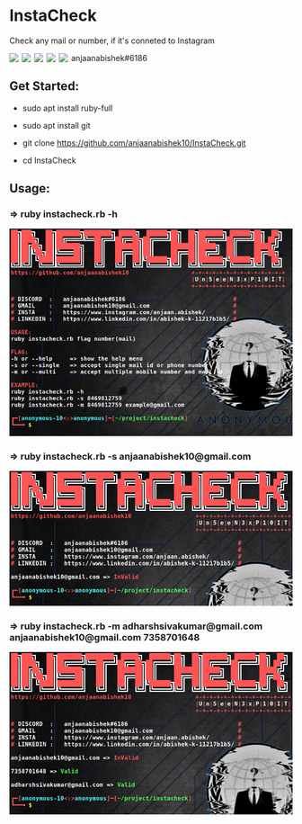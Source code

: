 # InstaCheck

Check any mail or number, if it's conneted to Instagram

[<img align="left" width="22px" src="https://cdn.jsdelivr.net/npm/simple-icons@v3/icons/gmail.svg" />][mail]
[<img align="left" width="22px" src="https://cdn.jsdelivr.net/npm/simple-icons@v3/icons/linkedin.svg" />][linkedin]
[<img align="left" width="22px" src="https://cdn.jsdelivr.net/npm/simple-icons@v3/icons/instagram.svg" />][instagram]
[<img align="left" width="22px" src="https://cdn.jsdelivr.net/npm/simple-icons@v3/icons/facebook.svg" />][facebook]
<img align="left" width="22px" src="https://cdn.jsdelivr.net/npm/simple-icons@v3/icons/discord.svg" /> anjaanabishek#6186

<h2> Get Started: </h2>

* sudo apt install ruby-full

* sudo apt install git

* git clone https://github.com/anjaanabishek10/InstaCheck.git

* cd InstaCheck

<h2> Usage: </h2>

<h3> => ruby instacheck.rb -h </h3>

![help](./screenshots/help.png)

<h3> => ruby instacheck.rb -s anjaanabishek10@gmail.com </h3>

![single](./screenshots/single.png)

<h3> => ruby instacheck.rb -m adharshsivakumar@gmail.com anjaanabishek10@gmail.com 7358701648 </h3>

![double](./screenshots/multi.png)

[mail]: mailto:anjaanabishek10@gmail.com
[linkedin]: https://www.linkedin.com/in/abishek-k-11217b1b5/
[instagram]: https://www.instagram.com/anjaan.abishek/
[facebook]: https://www.facebook.com/anjaan.abishek.10/
